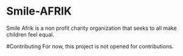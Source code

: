 # Smile-AFRIK
Smile Afrik is a non profit charity organization that seeks to all make children feel equal.

#Contributing
For now, this project is not opened for contributions.
